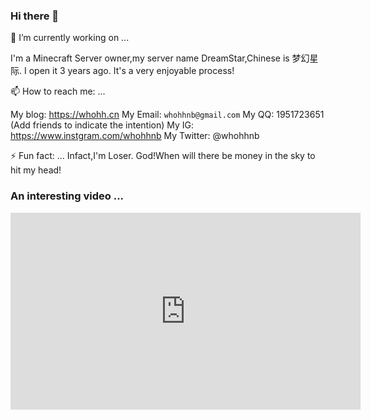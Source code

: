 ### Hi there 👋

🔭 I’m currently working on ...

I'm a Minecraft Server owner,my server name DreamStar,Chinese is 梦幻星际.
I open it 3 years ago.
It's a very enjoyable process!

📫 How to reach me: ...

My blog: <https://whohh.cn>
My Email: `whohhnb@gmail.com`
My QQ: 1951723651 (Add friends to indicate the intention)
My IG: <https://www.instgram.com/whohhnb>
My Twitter: @whohhnb

⚡ Fun fact: ...
Infact,I'm Loser.
God!When will there be money in the sky to hit my head!

### An interesting video ...
<iframe width="560" height="315" src="https://www.youtube.com/embed/6CCBSaveJs8?si=ARAiSQ6H_QUs9DfS" title="YouTube video player" frameborder="0" allow="accelerometer; autoplay; clipboard-write; encrypted-media; gyroscope; picture-in-picture; web-share" allowfullscreen></iframe>
<!--
**whohhnb/whohhnb** is a ✨ _special_ ✨ repository because its `README.md` (this file) appears on your GitHub profile.

Here are some ideas to get you started:

- 🔭 I’m currently working on ...
- 🌱 I’m currently learning ...
- 👯 I’m looking to collaborate on ...
- 🤔 I’m looking for help with ...
- 💬 Ask me about ...
- 📫 How to reach me: ...
- 😄 Pronouns: ...
- ⚡ Fun fact: ...
-->
